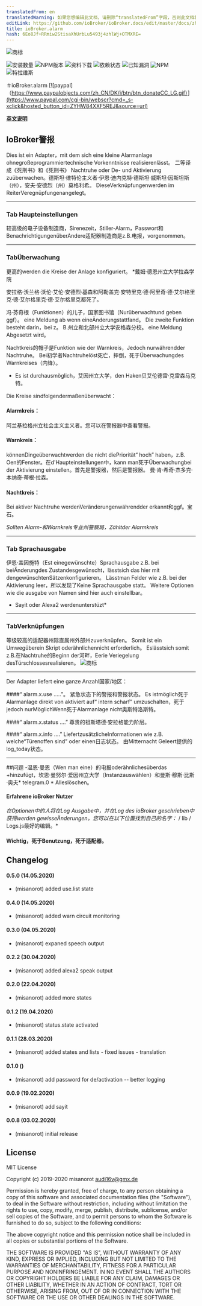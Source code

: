 ```yaml
---
translatedFrom: en
translatedWarning: 如果您想编辑此文档，请删除“translatedFrom”字段，否则此文档将再次自动翻译
editLink: https://github.com/ioBroker/ioBroker.docs/edit/master/docs/zh-cn/adapterref/iobroker.alarm/README.md
title: ioBroker.alarm
hash: 6Eo8Jf+RRmiw2StisaXhUrbLu5493j4zhlWj+OTMXRE=
---
```

![商标](../../../en/adapterref/iobroker.alarm/admin/alarm.png)

![安装数量](http://iobroker.live/badges/alarm-stable.svg)
![NPM版本](http://img.shields.io/npm/v/iobroker.alarm.svg)
![资料下载](https://img.shields.io/npm/dm/iobroker.alarm.svg)
![依赖状态](https://img.shields.io/david/misanorot/iobroker.alarm.svg)
![已知漏洞](https://snyk.io/test/github/misanorot/ioBroker.alarm/badge.svg)
![NPM](https://nodei.co/npm/iobroker.alarm.png?downloads=true)
![特拉维斯](http://img.shields.io/travis/misanorot/ioBroker.alarm/master.svg)

＃ioBroker.alarm
[![paypal]（https://www.paypalobjects.com/zh_CN/DK/i/btn/btn_donateCC_LG.gif）](https://www.paypal.com/cgi-bin/webscr?cmd=_s-xclick&hosted_button_id=ZYHW84XXF5REJ&source=url)

**[英文说明](https://github.com/misanorot/ioBroker.alarm/blob/master/lib/Readme_en.md)**

## IoBroker警报
Dies ist ein Adapter，mit dem sich eine kleine Alarmanlage ohnegroßeprogrammiertechnische Vorkenntnisse realisierenlässt。
二等译成《死刑书》和《死刑书》 Nachtruhe oder De- und Aktivierung zuüberwachen。德斯坦·维特伦主义者·伊恩·迪内克特·德斯坦·威斯坦·因斯坦斯（州），安夫·安德烈（州）莫格利希。 DieseVerknüpfungenwerden im ReiterVeregnüpfungenangelegt。

----------------------------------------------------------------------------------------------------------------------

### Tab Haupteinstellungen
较高级的电子设备制造商，Sirenezeit，Stiller-Alarm，Passwort和BenachrichtigungenüberAndere适配器制造商是z.B.电报，vorgenommen。

----------------------------------------------------------------------------------------------------------------------

### TabÜberwachung
更高的werden die Kreise der Anlage konfiguriert。
*戴姆·德恩州立大学拉森学院

安拉格·沃兰格·沃伦·艾伦·安德烈·基森和阿勒盖克·安特里克·德·阿里奇·德·艾尔格里克·德·艾尔格里克·德·艾尔格里克都死了。

冯·芬奇根（Funktionen）的儿子，国家图书馆（Nurüberwachtund geben ggf）。 eine Meldung ab wenn eineÄnderungstattfand。 Die zweite Funktion besteht darin，bei z。 B.州立和北部州立大学安格森分校。 eine Meldung Abgesetzt wird。

Nachtkreis的帽子是Funktion wie der Warnkreis，Jedoch nurwährendder Nachtruhe。 Bei初学者Nachtruhelöst死亡，摔倒，死于Überwachungdes Warnkreises（内锋）。

* Es ist durchausmöglich，艾因州立大学，den Haken贝艾伦德雷·克雷森马克特。

Die Kreise sindfolgendermaßenüberwacht：

#### Alarmkreis：
阿兰基拉格州立社会主义主义者。您可以在警报器中查看警报。

#### Warnkreis：
könnenDingeüberwachtwerden die nicht diePriorität“ hoch” haben，z.B. Oen的Fenster。在d'Haupteinstellungen中，kann man死于Überwachungbei der Aktivierung einstellen。首先是警报器，然后是警报器。
曼·肯·希奇·杰多克·本纳奇·蒂根·拉森。

#### Nachtkreis：
Bei aktiver Nachtruhe werdenVeränderungenwährendder erkannt和ggf。宝石。

*Sollten Alarm-和Warnkreis专业州警察局，Zähltder Alarmkreis*

----------------------------------------------------------------------------------------------------------------------

### Tab Sprachausgabe
伊恩·盖因施特（Est einegewünschte）Sprachausgabe z.B. bei beiÄnderungdes Zustandesgewünscht，lässtsich das hier mit dengewünschtenSätzenkonfigurieren。 Lässtman Felder wie z.B. bei der Aktivierung leer，所以发现了Keine Sprachausgabe statt。 Weitere Optionen wie die ausgabe von Namen sind hier auch einstellbar。
* Sayit oder Alexa2 werdenunterstüzt*

----------------------------------------------------------------------------------------------------------------------

### TabVerknüpfungen
等级较高的适配器州际直属州外部州zuverknüpfen。 Somit ist ein Umwegüberein Skript oderähnlichennicht erforderlich。
Eslässtsich somit z.B.在Nachtruhe的Beginn der河畔，Eerie Veriegelung desTürschlossesrealisieren。
![商标](../../../en/adapterref/iobroker.alarm/admin/img/short.png)

----------------------------------------------------------------------------------------------------------------------

Der Adapter liefert eine ganze Anzahl国家/地区：

####“ alarm.x.use .....”。
紧急状态下的警报和警报状态。
Es istmöglich死于Alarmanlage direkt von aktiviert auf“ intern scharf” umzuschalten，死于jedoch nurMöglichWenn死于Alarmanlage nicht奥斯特洛斯特。

####“ alarm.x.status ....”
尊贵的祖斯塔德·安拉格能力阶层。

####“ alarm.x.info ....”
LiefertzusätzlicheInformationen wie z.B. welche“Türenoffen sind” oder einen日志状态。
由Mitternacht Geleert提供的log_today状态。

----------------------------------------------------------------------------------------------------------------------

##问题
-温恩·曼恩（Wen man eine）的电报oderähnlichesüberdas +hinzufügt，坎恩·曼努尔·爱因州立大学（Instanzauswählen）和曼斯·穆斯·比斯·奥夫* telegram.0 * Alleslöschen。

#### Erfahrene ioBroker Nutzer
*在Optionen中的人将在Log Ausgabe中，并在Log des ioBroker geschrieben中获得werden gewisseÄnderungen。您可以在以下位置找到自己的名字：* / lib / Logs.js最好的编辑。*

#### Wichtig，死于Benutzung，死于适配器。

## Changelog

#### 0.5.0 (14.05.2020)
* (misanorot) added use.list state

#### 0.4.0 (14.05.2020)
* (misanorot) added warn circuit monitoring

#### 0.3.0 (04.05.2020)
* (misanorot) expaned speech output

#### 0.2.2 (30.04.2020)
* (misanorot) added alexa2 speak output

#### 0.2.0 (22.04.2020)
* (misanorot) added more states

#### 0.1.2 (19.04.2020)
* (misanorot) status.state  activated

#### 0.1.1 (28.03.2020)
* (misanorot) added states and lists - fixed issues - translation

#### 0.1.0 ()
* (misanorot) add password for de/activation -- better logging

#### 0.0.9 (19.02.2020)
* (misanorot) add sayit

#### 0.0.8 (03.02.2020)
* (misanorot) initial release

## License
MIT License

Copyright (c) 2019-2020 misanorot <audi16v@gmx.de>

Permission is hereby granted, free of charge, to any person obtaining a copy
of this software and associated documentation files (the "Software"), to deal
in the Software without restriction, including without limitation the rights
to use, copy, modify, merge, publish, distribute, sublicense, and/or sell
copies of the Software, and to permit persons to whom the Software is
furnished to do so, subject to the following conditions:

The above copyright notice and this permission notice shall be included in all
copies or substantial portions of the Software.

THE SOFTWARE IS PROVIDED "AS IS", WITHOUT WARRANTY OF ANY KIND, EXPRESS OR
IMPLIED, INCLUDING BUT NOT LIMITED TO THE WARRANTIES OF MERCHANTABILITY,
FITNESS FOR A PARTICULAR PURPOSE AND NONINFRINGEMENT. IN NO EVENT SHALL THE
AUTHORS OR COPYRIGHT HOLDERS BE LIABLE FOR ANY CLAIM, DAMAGES OR OTHER
LIABILITY, WHETHER IN AN ACTION OF CONTRACT, TORT OR OTHERWISE, ARISING FROM,
OUT OF OR IN CONNECTION WITH THE SOFTWARE OR THE USE OR OTHER DEALINGS IN THE
SOFTWARE.